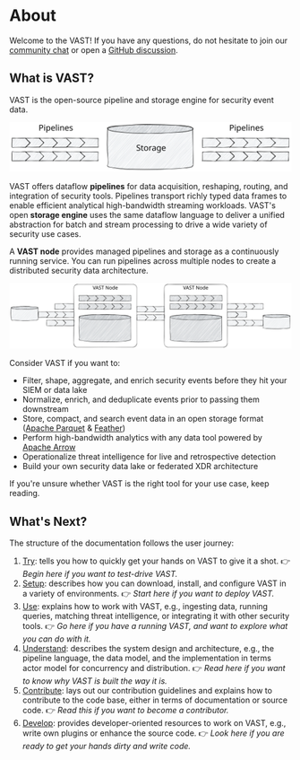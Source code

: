 # About

Welcome to the VAST! If you have any questions, do not hesitate to join our
[community chat](/discord) or open a [GitHub
discussion](https://github.com/tenzir/vast/discussions).

## What is VAST?

<!-- Keep in sync with project README at https://github.com/tenzir/vast -->

VAST is the open-source pipeline and storage engine for security event data.

![VAST Building Blocks](/img/building-blocks.excalidraw.svg)

VAST offers dataflow **pipelines** for data acquisition, reshaping, routing, and
integration of security tools. Pipelines transport richly typed data frames to
enable efficient analytical high-bandwidth streaming workloads. VAST's open
**storage engine** uses the same dataflow language to deliver a unified
abstraction for batch and stream processing to drive a wide variety of security
use cases.

A **VAST node** provides managed pipelines and storage as a continuously running
service. You can run pipelines across multiple nodes to create a distributed
security data architecture.

![VAST Building Blocks](architecture-nodes.excalidraw.svg)

Consider VAST if you want to:

- Filter, shape, aggregate, and enrich security events before they hit your SIEM
  or data lake
- Normalize, enrich, and deduplicate events prior to passing them downstream
- Store, compact, and search event data in an open storage format
  ([Apache Parquet](https://parquet.apache.org/) &
  [Feather](https://arrow.apache.org/docs/python/feather.html))
- Perform high-bandwidth analytics with any data tool powered by
  [Apache Arrow](https://arrow.apache.org)
- Operationalize threat intelligence for live and retrospective detection
- Build your own security data lake or federated XDR architecture

If you're unsure whether VAST is the right tool for your use case, keep reading.

## What's Next?

The structure of the documentation follows the user journey:

1. [Try](../try/README.md): tells you how to quickly get your hands on VAST to
   give it a shot.
   👉 *Begin here if you want to test-drive VAST.*
2. [Setup](../setup/README.md): describes how you can download, install, and
   configure VAST in a variety of environments.
   👉 *Start here if you want to deploy VAST.*
3. [Use](../use/README.md): explains how to work with VAST, e.g., ingesting
   data, running queries, matching threat intelligence, or integrating it with
   other security tools.
   👉 *Go here if you have a running VAST, and want to explore what you can do
   with it.*
4. [Understand](../understand/README.md): describes the system design and
   architecture, e.g., the pipeline language, the data model, and the
   implementation in terms actor model for concurrency and distribution.
   👉 *Read here if you want to know why VAST is built the way it is.*
5. [Contribute](../contribute/README.md): lays out our contribution guidelines
   and explains how to contribute to the code base, either in terms of
   documentation or source code.
   👉 *Read this if you want to become a contributor.*
6. [Develop](../develop/README.md): provides developer-oriented resources to
   work on VAST, e.g., write own plugins or enhance the source code.
   👉 *Look here if you are ready to get your hands dirty and write code.*
